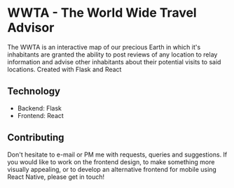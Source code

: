 # WWTA - The World Wide Travel Advisor
The WWTA is an interactive map of our precious Earth in which it's inhabitants are granted the ability to post reviews of any location to relay information and advise other inhabitants about their potential visits to said locations. Created with Flask and React

## Technology
* Backend: Flask
* Frontend: React
## Contributing
Don't hesitate to e-mail or PM me with requests, queries and suggestions. If you would like to work on the frontend design, to make something more visually appealing, or to develop an alternative frontend for mobile using React Native, please get in touch!
